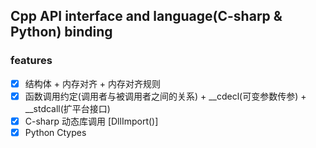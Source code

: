 ## Cpp API interface and language(C-sharp & Python) binding

### **features**
- [x] 结构体 + 内存对齐 + 内存对齐规则
- [x] 函数调用约定(调用者与被调用者之间的关系) + __cdecl(可变参数传参) +  __stdcall(扩平台接口)
- [x] C-sharp 动态库调用 [DllImport()]
- [x] Python Ctypes
